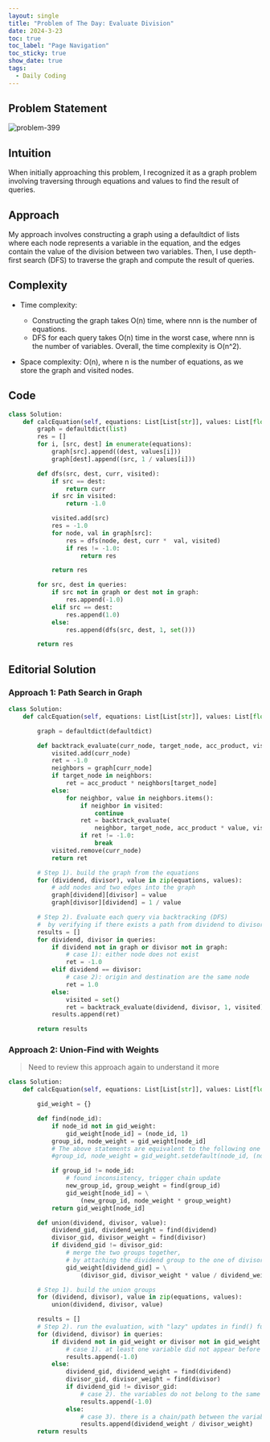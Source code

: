```yaml
---
layout: single
title: "Problem of The Day: Evaluate Division"
date: 2024-3-23
toc: true
toc_label: "Page Navigation"
toc_sticky: true
show_date: true
tags:
  - Daily Coding
---
```


## Problem Statement

![problem-399](/assets/images/2024-03-23_11-05-15-problem-399.png)

## Intuition

When initially approaching this problem, I recognized it as a graph problem involving traversing through equations and values to find the result of queries.

## Approach

My approach involves constructing a graph using a defaultdict of lists where each node represents a variable in the equation, and the edges contain the value of the division between two variables. Then, I use depth-first search (DFS) to traverse the graph and compute the result of queries.

## Complexity

- Time complexity:

  - Constructing the graph takes O(n) time, where nnn is the number of equations.
  - DFS for each query takes O(n) time in the worst case, where nnn is the number of variables. Overall, the time complexity is O(n^2).

- Space complexity:
  O(n), where n is the number of equations, as we store the graph and visited nodes.

## Code

```python
class Solution:
    def calcEquation(self, equations: List[List[str]], values: List[float], queries: List[List[str]]) -> List[float]:
        graph = defaultdict(list)
        res = []
        for i, [src, dest] in enumerate(equations):
            graph[src].append((dest, values[i]))
            graph[dest].append((src, 1 / values[i]))

        def dfs(src, dest, curr, visited):
            if src == dest:
                return curr
            if src in visited:
                return -1.0

            visited.add(src)
            res = -1.0
            for node, val in graph[src]:
                res = dfs(node, dest, curr *  val, visited)
                if res != -1.0:
                    return res

            return res

        for src, dest in queries:
            if src not in graph or dest not in graph:
                res.append(-1.0)
            elif src == dest:
                res.append(1.0)
            else:
                res.append(dfs(src, dest, 1, set()))

        return res
```

## Editorial Solution

### Approach 1: Path Search in Graph

```python
class Solution:
    def calcEquation(self, equations: List[List[str]], values: List[float], queries: List[List[str]]) -> List[float]:

        graph = defaultdict(defaultdict)

        def backtrack_evaluate(curr_node, target_node, acc_product, visited):
            visited.add(curr_node)
            ret = -1.0
            neighbors = graph[curr_node]
            if target_node in neighbors:
                ret = acc_product * neighbors[target_node]
            else:
                for neighbor, value in neighbors.items():
                    if neighbor in visited:
                        continue
                    ret = backtrack_evaluate(
                        neighbor, target_node, acc_product * value, visited)
                    if ret != -1.0:
                        break
            visited.remove(curr_node)
            return ret

        # Step 1). build the graph from the equations
        for (dividend, divisor), value in zip(equations, values):
            # add nodes and two edges into the graph
            graph[dividend][divisor] = value
            graph[divisor][dividend] = 1 / value

        # Step 2). Evaluate each query via backtracking (DFS)
        #  by verifying if there exists a path from dividend to divisor
        results = []
        for dividend, divisor in queries:
            if dividend not in graph or divisor not in graph:
                # case 1): either node does not exist
                ret = -1.0
            elif dividend == divisor:
                # case 2): origin and destination are the same node
                ret = 1.0
            else:
                visited = set()
                ret = backtrack_evaluate(dividend, divisor, 1, visited)
            results.append(ret)

        return results
```

### Approach 2: Union-Find with Weights

> Need to review this approach again to understand it more

```python
class Solution:
    def calcEquation(self, equations: List[List[str]], values: List[float], queries: List[List[str]]) -> List[float]:

        gid_weight = {}

        def find(node_id):
            if node_id not in gid_weight:
                gid_weight[node_id] = (node_id, 1)
            group_id, node_weight = gid_weight[node_id]
            # The above statements are equivalent to the following one
            #group_id, node_weight = gid_weight.setdefault(node_id, (node_id, 1))

            if group_id != node_id:
                # found inconsistency, trigger chain update
                new_group_id, group_weight = find(group_id)
                gid_weight[node_id] = \
                    (new_group_id, node_weight * group_weight)
            return gid_weight[node_id]

        def union(dividend, divisor, value):
            dividend_gid, dividend_weight = find(dividend)
            divisor_gid, divisor_weight = find(divisor)
            if dividend_gid != divisor_gid:
                # merge the two groups together,
                # by attaching the dividend group to the one of divisor
                gid_weight[dividend_gid] = \
                    (divisor_gid, divisor_weight * value / dividend_weight)

        # Step 1). build the union groups
        for (dividend, divisor), value in zip(equations, values):
            union(dividend, divisor, value)

        results = []
        # Step 2). run the evaluation, with "lazy" updates in find() function
        for (dividend, divisor) in queries:
            if dividend not in gid_weight or divisor not in gid_weight:
                # case 1). at least one variable did not appear before
                results.append(-1.0)
            else:
                dividend_gid, dividend_weight = find(dividend)
                divisor_gid, divisor_weight = find(divisor)
                if dividend_gid != divisor_gid:
                    # case 2). the variables do not belong to the same chain/group
                    results.append(-1.0)
                else:
                    # case 3). there is a chain/path between the variables
                    results.append(dividend_weight / divisor_weight)
        return results
```
